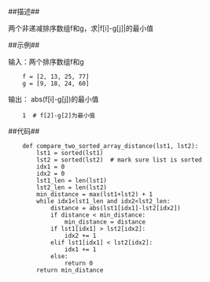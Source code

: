 ##描述##

两个非递减排序数组f和g，求|f[i]-g[j]|的最小值

##示例##

输入：两个排序数组f和g

        f = [2, 13, 25, 77]
        g = [9, 18, 24, 60]

输出： abs(f[i]-g[j])的最小值

        1  # f[2]-g[2]为最小值

##代码##

        def compare_two_sorted_array_distance(lst1, lst2):
            lst1 = sorted(lst1)
            lst2 = sorted(lst2)  # mark sure list is sorted
            idx1 = 0
            idx2 = 0
            lst1_len = len(lst1)
            lst2_len = len(lst2)
            min_distance = max(lst1+lst2) + 1
            while idx1<lst1_len and idx2<lst2_len:
                distance = abs(lst1[idx1]-lst2[idx2])
                if distance < min_distance:
                    min_distance = distance
                if lst1[idx1] > lst2[idx2]:
                    idx2 += 1
                elif lst1[idx1] < lst2[idx2]:
                    idx1 += 1
                else:
                    return 0
            return min_distance
